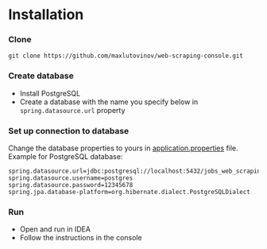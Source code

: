 # Installation

### Clone

    git clone https://github.com/maxlutovinov/web-scraping-console.git

### Create database

* Install PostgreSQL
* Create a database with the name you specify below in `spring.datasource.url` property

### Set up connection to database

Change the database properties to yours in [application.properties](src/main/resources/application.properties) file.<br>
Example for PostgreSQL database:

    spring.datasource.url=jdbc:postgresql://localhost:5432/jobs_web_scraping
    spring.datasource.username=postgres
    spring.datasource.password=12345678
    spring.jpa.database-platform=org.hibernate.dialect.PostgreSQLDialect

### Run
* Open and run in IDEA
* Follow the instructions in the console
